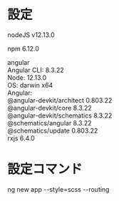 # 設定
nodeJS v12.13.0

npm 6.12.0   

angular  
Angular CLI: 8.3.22  
Node: 12.13.0  
OS: darwin x64  
Angular:  
@angular-devkit/architect    0.803.22  
@angular-devkit/core         8.3.22  
@angular-devkit/schematics   8.3.22  
@schematics/angular          8.3.22  
@schematics/update           0.803.22  
rxjs                         6.4.0  

# 設定コマンド
ng new app --style=scss --routing